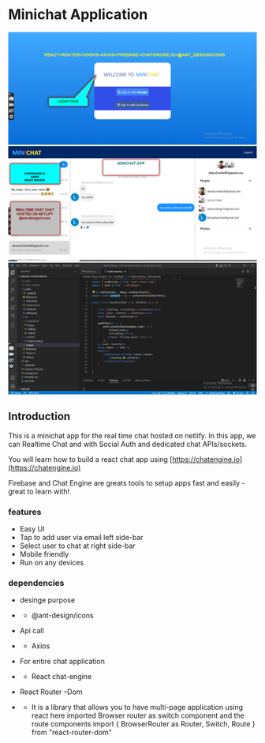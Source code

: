 # Minichat Application

![LoginUI](./src/images/screenshot03.png)
![Chat page](./src/images/screenshot02.png)
![File Structure](./src/images/screenshot01.png)

## Introduction

This is a minichat app for the real time chat hosted on netlify. In this app, we can  Realtime Chat and  with Social Auth and dedicated chat APIs/sockets.

You will learn how to build a react chat app using [https://chatengine.io](https://chatengine.io)

Firebase and Chat Engine are greats tools to setup apps fast and easily - great to learn with!

### features
- Easy UI
- Tap to add user via email left side-bar
- Select user to chat at right side-bar
- Mobile friendly
- Run on any devices

### dependencies
- desinge purpose
- - @ant-design/icons
- Api call 
- - Axios
- For entire chat application
- - React chat-engine

- React Router –Dom
- - It is a library that allows you to have multi-page application using react
here imported Browser router as switch component and the route components
import { BrowserRouter as Router, Switch, Route } from "react-router-dom"



